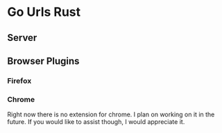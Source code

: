 # Go Urls Rust


## Server


## Browser Plugins

### Firefox

### Chrome

Right now there is no extension for chrome. I plan on working on it in the future. If you would like to assist though, I would appreciate it.
